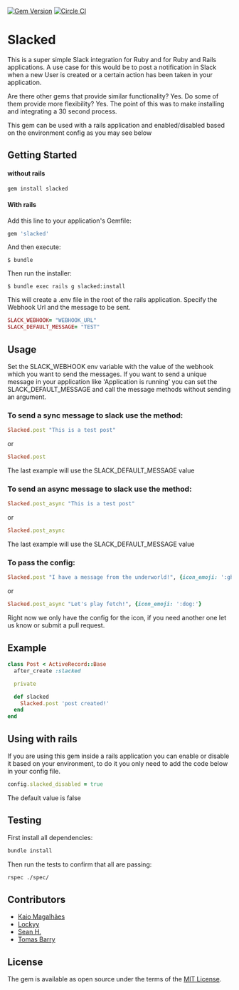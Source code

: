 [![Gem Version](https://badge.fury.io/rb/slacked.svg)](https://badge.fury.io/rb/slacked) [![Circle CI](https://circleci.com/gh/codelittinc/slacked.svg?style=svg)](https://circleci.com/gh/codelittinc/slacked)

# Slacked

This is a super simple Slack integration for Ruby and for Ruby and Rails applications. A use case for this would be to post a notification in Slack when a new User is created or a certain action has been taken in your application.

Are there other gems that provide similar functionality? Yes. Do some of them provide more flexibility? Yes. The point of this was to make installing and integrating a 30 second process.

This gem can be used with a rails application and enabled/disabled based on the environment config as you may see below

## Getting Started

#### without rails

```ruby
gem install slacked
```


#### With rails
 Add this line to your application's Gemfile:

```ruby
gem 'slacked'
```

And then execute:

    $ bundle

Then run the installer:

    $ bundle exec rails g slacked:install

This will create a .env file in the root of the rails application. Specify the Webhook Url and the message to be sent.

```ruby
SLACK_WEBHOOK= "WEBHOOK_URL"
SLACK_DEFAULT_MESSAGE= "TEST"
```


## Usage
Set the SLACK_WEBHOOK env variable with the value of the webhook which you want to send the messages.
If you want to send a unique message in your application like 'Application is running' you can set the SLACK_DEFAULT_MESSAGE and call the message methods without sending an argument.


### To send a sync message to slack use the method:

```ruby
Slacked.post "This is a test post"
```

or

```ruby
Slacked.post
```
The last example will use the SLACK_DEFAULT_MESSAGE value

### To send an async message to slack use the method:

```ruby
Slacked.post_async "This is a test post"
```

or

```ruby
Slacked.post_async
```
The last example will use the SLACK_DEFAULT_MESSAGE value

### To pass the config:

```ruby
Slacked.post "I have a message from the underworld!", {icon_emoji: ':ghost:'}
```

or
```ruby
Slacked.post_async "Let's play fetch!", {icon_emoji: ':dog:'}
```

Right now we only have the config for the icon, if you need another one let us know or submit a pull request.

## Example

```ruby
class Post < ActiveRecord::Base
  after_create :slacked

  private

  def slacked
    Slacked.post 'post created!'
  end
end
```

## Using with rails
If you are using this gem inside a rails application you can enable or disable it based on your environment, to do it you only need to add the code below in your config file.

```ruby
config.slacked_disabled = true
```

The default value is false

## Testing

First install all dependencies:

```bash
bundle install
```

Then run the tests to confirm that all are passing:

```bash
rspec ./spec/
```

## Contributors

- [Kaio Magalhães](https://github.com/kaiomagalhaes)
- [Lockyy](https://github.com/Lockyy)
- [Sean H.](https://github.com/seathony)
- [Tomas Barry](https://github.com/TomasBarry)

## License

The gem is available as open source under the terms of the [MIT License](http://opensource.org/licenses/MIT).
